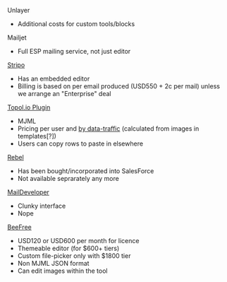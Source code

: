 Unlayer

- Additional costs for custom tools/blocks

Mailjet

- Full ESP mailing service, not just editor

[Stripo](https://stripo.email/plugin/)

- Has an embedded editor
- Billing is based on per email produced (USD550 + 2c per mail) unless we arrange an "Enterprise" deal

[Topol.io Plugin](https://topol.io/tariff-plugin)

- MJML
- Pricing per user and [by data-traffic](https://topol.io/pricing) (calculated from images in templates[?])
- Users can copy rows to paste in elsewhere

[Rebel](https://www.gorebel.com/)

- Has been bought/incorporated into SalesForce
- Not available seprarately any more

[MailDeveloper](https://maildeveloper.com/)

- Clunky interface
- Nope

[BeeFree]()

- USD120 or USD600 per month for licence
- Themeable editor (for $600+ tiers)
- Custom file-picker only with $1800 tier
- Non MJML JSON format
- Can edit images within the tool
